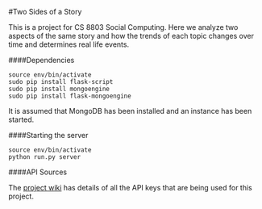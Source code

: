 #Two Sides of a Story

This is a project for CS 8803 Social Computing. Here we analyze two aspects of the same story and how the trends of each topic changes over time and determines real life events.


####Dependencies
```
source env/bin/activate
sudo pip install flask-script
sudo pip install mongoengine
sudo pip install flask-mongoengine
```
It is assumed that MongoDB has been installed and an instance has been started.

####Starting the server
```
source env/bin/activate
python run.py server
```

####API Sources

The [project wiki](https://github.com/anandsainath/two-sides-of-a-story/wiki) has details of all the API keys that are being used for this project.
